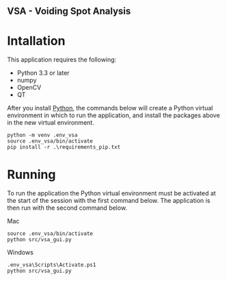 ## VSA - Voiding Spot Analysis

# Intallation
This application requires the following:
* Python 3.3 or later
* numpy
* OpenCV 
* QT

After you install <a href="https://www.python.org/downloads/">Python</a>, the commands below will create a Python virtual environment in which to run the application, and install the packages above in the new virtual environment.

```
python -m venv .env_vsa
source .env_vsa/bin/activate
pip install -r .\requirements_pip.txt
```

# Running
To run the application the Python virtual environment must be activated at the start of the session with the first command below.  The application is then run with the second command below.

Mac
```
source .env_vsa/bin/activate
python src/vsa_gui.py
```

Windows
```
.env_vsa\Scripts\Activate.ps1
python src/vsa_gui.py
```
